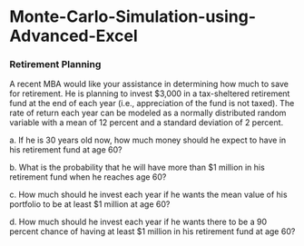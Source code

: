 # Monte-Carlo-Simulation-using-Advanced-Excel

### Retirement Planning

A recent MBA would like your assistance in determining how much to save for retirement. He is planning to invest $3,000 in a tax-sheltered retirement fund at the end of each year (i.e., appreciation of the fund is not taxed). The rate of return each year can be modeled as a normally distributed random variable with a mean of 12 percent and a standard deviation of 2 percent. 

a. If he is 30 years old now, how much money should he expect to have in his retirement fund at age 60?

b. What is the probability that he will have more than $1 million in his retirement fund when he reaches age 60?

c. How much should he invest each year if he wants the mean value of his portfolio to be at least $1 million at age 60?

d. How much should he invest each year if he wants there to be a 90 percent chance of having at least $1 million in his retirement fund at age 60?
